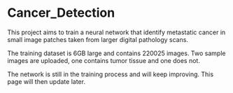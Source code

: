 # Cancer_Detection

This project aims to train a neural network that identify metastatic cancer in small image patches taken from larger digital pathology scans.  

The training dataset is 6GB large and contains 220025 images. Two sample images are uploaded, one contains tumor tissue and one does not.

The network is still in the training process and will keep improving. This page will then update later.
